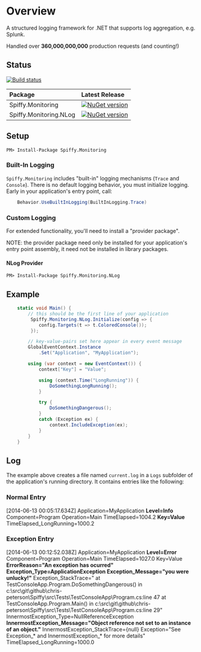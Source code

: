 # Overview

A structured logging framework for .NET that supports log aggregation, e.g. Splunk.

Handled over **360,000,000,000** production requests (and counting!)

## Status

[![Build status](https://gitlab.com/chris-peterson/spiffy/badges/master/pipeline.svg)](https://gitlab.com/chris-peterson/spiffy/-/pipelines)

Package | Latest Release |
:-------- | :------------ |
Spiffy.Monitoring | [![NuGet version](https://img.shields.io/nuget/dt/Spiffy.Monitoring.svg)](https://www.nuget.org/packages/spiffy.monitoring)
Spiffy.Monitoring.NLog | [![NuGet version](https://img.shields.io/nuget/dt/Spiffy.Monitoring.NLog.svg)](https://www.nuget.org/packages/spiffy.monitoring.nlog)

## Setup

`PM> Install-Package Spiffy.Monitoring`

### Built-In Logging

`Spiffy.Monitoring` includes "built-in" logging mechanisms (`Trace` and `Console`).  There is no default logging behavior, you must
initialize logging.  Early in your application's entry point, call:

```c#
    Behavior.UseBuiltInLogging(BuiltInLogging.Trace)
```

### Custom Logging

For extended functionality, you'll need to install a "provider package".

NOTE: the provider package need only be installed for your application's entry point assembly, it need not be installed in library packages.

#### NLog Provider

`PM> Install-Package Spiffy.Monitoring.NLog`

## Example

```c#
    static void Main() {
        // this should be the first line of your application
         Spiffy.Monitoring.NLog.Initialize(config => {
            config.Targets(t => t.ColoredConsole());
         });

        // key-value-pairs set here appear in every event message
        GlobalEventContext.Instance
            .Set("Application", "MyApplication");

        using (var context = new EventContext()) {
            context["Key"] = "Value";

            using (context.Time("LongRunning")) {
                DoSomethingLongRunning();
            }

            try {
                DoSomethingDangerous();
            }
            catch (Exception ex) {
                context.IncludeException(ex);
            }
        }
    }
```

## Log

The example above creates a file named `current.log` in a `Logs` subfolder of the application's running directory.  It contains entries like the following:

### Normal Entry

[2014-06-13 00:05:17.634Z] Application=MyApplication **Level=Info** Component=Program Operation=Main TimeElapsed=1004.2 **Key=Value** TimeElapsed_LongRunning=1000.2

### Exception Entry

[2014-06-13 00:12:52.038Z] Application=MyApplication **Level=Error** Component=Program Operation=Main TimeElapsed=1027.0 Key=Value **ErrorReason="An exception has ocurred"** **Exception_Type=ApplicationException Exception_Message="you were unlucky!"** Exception_StackTrace="   at TestConsoleApp.Program.DoSomethingDangerous() in c:\src\git\github\chris-peterson\Spiffy\src\Tests\TestConsoleApp\Program.cs:line 47
   at TestConsoleApp.Program.Main() in c:\src\git\github\chris-peterson\Spiffy\src\Tests\TestConsoleApp\Program.cs:line 29" InnermostException_Type=NullReferenceException **InnermostException_Message="Object reference not set to an instance of an object."** InnermostException_StackTrace={null} Exception="See Exception_* and InnermostException_* for more details" TimeElapsed_LongRunning=1000.0
